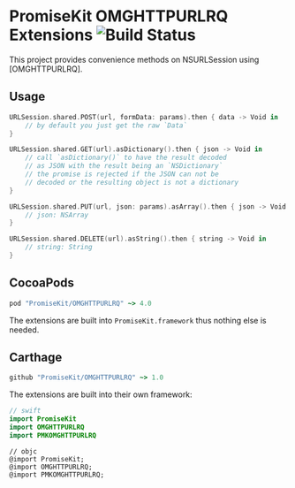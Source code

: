 # PromiseKit OMGHTTPURLRQ Extensions ![Build Status]

This project provides convenience methods on NSURLSession using [OMGHTTPURLRQ].

## Usage

```swift
URLSession.shared.POST(url, formData: params).then { data -> Void in
    // by default you just get the raw `Data`
}

URLSession.shared.GET(url).asDictionary().then { json -> Void in
    // call `asDictionary()` to have the result decoded
    // as JSON with the result being an `NSDictionary`
    // the promise is rejected if the JSON can not be
    // decoded or the resulting object is not a dictionary
}

URLSession.shared.PUT(url, json: params).asArray().then { json -> Void in
    // json: NSArray
}

URLSession.shared.DELETE(url).asString().then { string -> Void in
    // string: String
}
```

## CocoaPods

```ruby
pod "PromiseKit/OMGHTTPURLRQ" ~> 4.0
```

The extensions are built into `PromiseKit.framework` thus nothing else is needed.

## Carthage

```ruby
github "PromiseKit/OMGHTTPURLRQ" ~> 1.0
```

The extensions are built into their own framework:

```swift
// swift
import PromiseKit
import OMGHTTPURLRQ
import PMKOMGHTTPURLRQ
```

```objc
// objc
@import PromiseKit;
@import OMGHTTPURLRQ;
@import PMKOMGHTTPURLRQ;
```


[Build Status]: https://travis-ci.org/PromiseKit/OMGHTTPURLRQ.svg?branch=master
